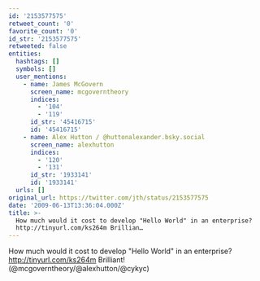 ```yaml
---
id: '2153577575'
retweet_count: '0'
favorite_count: '0'
id_str: '2153577575'
retweeted: false
entities:
  hashtags: []
  symbols: []
  user_mentions:
    - name: James McGovern
      screen_name: mcgoverntheory
      indices:
        - '104'
        - '119'
      id_str: '45416715'
      id: '45416715'
    - name: Alex Hutton / @huttonalexander.bsky.social
      screen_name: alexhutton
      indices:
        - '120'
        - '131'
      id_str: '1933141'
      id: '1933141'
  urls: []
original_url: https://twitter.com/jth/status/2153577575
date: '2009-06-13T13:36:04.000Z'
title: >-
  How much would it cost to develop "Hello World" in an enterprise?
  http://tinyurl.com/ks264m Brillian…
---
```


How much would it cost to develop "Hello World" in an enterprise? http://tinyurl.com/ks264m Brilliant! (@mcgoverntheory/@alexhutton/@cykyc)